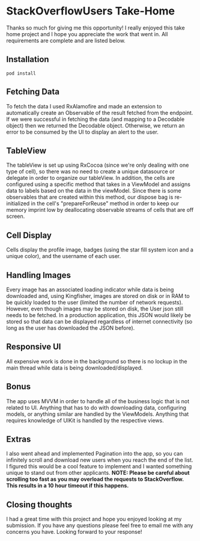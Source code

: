 # StackOverflowUsers Take-Home

Thanks so much for giving me this opportunity!  I really enjoyed this take home project and I hope you appreciate the work that went in.  All requirements are complete and are listed below.

## Installation

```
pod install
```

## Fetching Data

To fetch the data I used RxAlamofire and made an extension to automatically create an Observable of the result fetched from the endpoint.  If we were successful in fetching the data (and mapping to a Decodable object) then we returned the Decodable object.  Otherwise, we return an error to be consumed by the UI to display an alert to the user.

## TableView

The tableView is set up using RxCocoa (since we're only dealing with one type of cell), so there was no need to create a unique datasource or delegate in order to organize our tableView.  In addition, the cells are configured using a specific method that takes in a ViewModel and assigns data to labels based on the data in the viewModel.  Since there is some observables that are created within this method, our dispose bag is re-initialized in the cell's "prepareForReuse" method in order to keep our memory imprint low by deallocating observable streams of cells that are off screen.

## Cell Display

Cells display the profile image, badges (using the star fill system icon and a unique color), and the username of each user.

## Handling Images

Every image has an associated loading indicator while data is being downloaded and, using Kingfisher, images are stored on disk or in RAM to be quickly loaded to the user (limited the number of network requests).  However, even though images may be stored on disk, the User json still needs to be fetched.  In a production application, this JSON would likely be stored so that data can be displayed regardless of internet connectivity (so long as the user has downloaded the JSON before).

## Responsive UI

All expensive work is done in the background so there is no lockup in the main thread while data is being downloaded/displayed.

## Bonus

The app uses MVVM in order to handle all of the business logic that is not related to UI.  Anything that has to do with downloading data, configuring models, or anything similar are handled by the ViewModels.  Anything that requires knowledge of UIKit is handled by the respective views.

## Extras 

I also went ahead and implemented Pagination into the app, so you can infinitely scroll and download new users when you reach the end of the list.  I figured this would be a cool feature to implement and I wanted something unique to stand out from other applicants. **NOTE: Please be careful about scrolling too fast as you may overload the requests to StackOverflow.  This results in a 10 hour timeout if this happens.**

## Closing thoughts

I had a great time with this project and hope you enjoyed looking at my submission.  If you have any questions please feel free to email me with any concerns you have.  Looking forward to your response!
